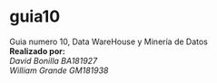 # guia10
Guia numero 10, Data WareHouse y Minería de Datos<br/>
**Realizado por:**<br>
_David Bonilla BA181927_<br>
_William Grande GM181938_

